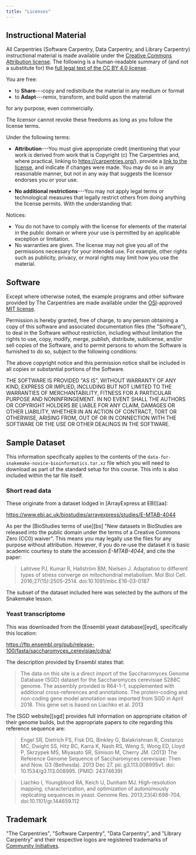 ```yaml
---
title: "Licenses"
---
```


## Instructional Material

All Carpentries (Software Carpentry, Data Carpentry, and Library Carpentry)
instructional material is made available under the [Creative Commons
Attribution license][cc-by-human]. The following is a human-readable summary of
(and not a substitute for) the [full legal text of the CC BY 4.0
license][cc-by-legal].

You are free:

- to **Share**---copy and redistribute the material in any medium or format
- to **Adapt**---remix, transform, and build upon the material

for any purpose, even commercially.

The licensor cannot revoke these freedoms as long as you follow the license
terms.

Under the following terms:

- **Attribution**---You must give appropriate credit (mentioning that your work
  is derived from work that is Copyright (c) The Carpentries and, where
  practical, linking to <https://carpentries.org/>), provide a [link to the
  license][cc-by-human], and indicate if changes were made. You may do so in
  any reasonable manner, but not in any way that suggests the licensor endorses
  you or your use.

- **No additional restrictions**---You may not apply legal terms or
  technological measures that legally restrict others from doing anything the
  license permits.  With the understanding that:

Notices:

* You do not have to comply with the license for elements of the material in
  the public domain or where your use is permitted by an applicable exception
  or limitation.
* No warranties are given. The license may not give you all of the permissions
  necessary for your intended use. For example, other rights such as publicity,
  privacy, or moral rights may limit how you use the material.

## Software

Except where otherwise noted, the example programs and other software provided
by The Carpentries are made available under the [OSI][osi]-approved [MIT
license][mit-license].

Permission is hereby granted, free of charge, to any person obtaining a copy of
this software and associated documentation files (the "Software"), to deal in
the Software without restriction, including without limitation the rights to
use, copy, modify, merge, publish, distribute, sublicense, and/or sell copies
of the Software, and to permit persons to whom the Software is furnished to do
so, subject to the following conditions:

The above copyright notice and this permission notice shall be included in all
copies or substantial portions of the Software.

THE SOFTWARE IS PROVIDED "AS IS", WITHOUT WARRANTY OF ANY KIND, EXPRESS OR
IMPLIED, INCLUDING BUT NOT LIMITED TO THE WARRANTIES OF MERCHANTABILITY,
FITNESS FOR A PARTICULAR PURPOSE AND NONINFRINGEMENT. IN NO EVENT SHALL THE
AUTHORS OR COPYRIGHT HOLDERS BE LIABLE FOR ANY CLAIM, DAMAGES OR OTHER
LIABILITY, WHETHER IN AN ACTION OF CONTRACT, TORT OR OTHERWISE, ARISING FROM,
OUT OF OR IN CONNECTION WITH THE SOFTWARE OR THE USE OR OTHER DEALINGS IN THE
SOFTWARE.

## Sample Dataset

This information specifically applies to the contents of the
`data-for-snakemake-novice-bioinformatics.tar.xz` file which you will need to download as part of
the standard setup for this course. This info is also included within the tar file
itself.

### Short read data

These originate from a dataset lodged in [ArrayExpress at EBI][aa]:

[ https://www.ebi.ac.uk/biostudies/arrayexpress/studies/E-MTAB-4044
](https://www.ebi.ac.uk/biostudies/arrayexpress/studies/E-MTAB-4044)

As per the [BioStudies terms of use][bs] "New datasets in BioStudies are released into the public
domain under the terms of a Creative Commons Zero (CC0) waiver". This means you may legally use
the files for any purpose without attribution. However, if you do re-use the dataset it is basic
academic courtesy to state the accession *E-MTAB-4044*, and cite the paper:

> Lahtvee PJ, Kumar R, Hallström BM, Nielsen J.
> Adaptation to different types of stress converge on mitochondrial metabolism.
> Mol Biol Cell. 2016;27(15):2505-2514. doi:10.1091/mbc.E16-03-0187

The subset of the dataset included here was selected by the authors of the Snakemake lesson.

### Yeast transcriptome

This was downloaded from the [Ensembl yeast database][eyd], specifically this location:

[ https://ftp.ensembl.org/pub/release-100/fasta/saccharomyces_cerevisiae/cdna/
](https://ftp.ensembl.org/pub/release-100/fasta/saccharomyces_cerevisiae/cdna/)

The description provided by Ensembl states that:

> The data on this site is a direct import of the Saccharomyces Genome Database (SGD) dataset for
> the Saccharomyces cerevisiae S288C genome. The assembly provided is R64-1-1, supplemented with
> additional cross-references and annotations. The protein-coding and non-coding gene model
> annotation was imported from SGD in April 2018. This gene set is based on Liachko et al. 2013

The [SGD website][sgd] provides full information on appropriate citation of their genome builds,
but the appropriate papers to cite regarding this reference sequence are:

> Engel SR, Dietrich FS, Fisk DG, Binkley G, Balakrishnan R, Costanzo MC, Dwight SS, Hitz BC,
> Karra K, Nash RS, Weng S, Wong ED, Lloyd P, Skrzypek MS, Miyasato SR, Simison M, Cherry JM. (2013)
> The Reference Genome Sequence of Saccharomyces cerevisiae: Then and Now. G3 (Bethesda).
> 2013 Dec 27. pii: g3.113.008995v1. doi: 10.1534/g3.113.008995. [PMID: 24374639]

> Liachko I, Youngblood RA, Keich U, Dunham MJ.
> High-resolution mapping, characterization, and optimization of autonomously replicating sequences
> in yeast. Genome Res. 2013;23(4):698-704. doi:10.1101/gr.144659.112

## Trademark

"The Carpentries", "Software Carpentry", "Data Carpentry", and "Library
Carpentry" and their respective logos are registered trademarks of [Community
Initiatives][ci].

[cc-by-human]: https://creativecommons.org/licenses/by/4.0/
[cc-by-legal]: https://creativecommons.org/licenses/by/4.0/legalcode
[mit-license]: https://opensource.org/licenses/mit-license.html
[ci]: https://communityin.org/
[osi]: https://opensource.org
